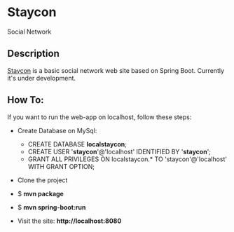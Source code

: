 Staycon
=========

Social Network

## Description

[Staycon](http://localhost:8080/) is a basic social network web site based on Spring Boot. Currently it's under development.

## How To:
If you want to run the web-app on localhost, follow these steps:
* Create Database on MySql:
  * CREATE DATABASE **localstaycon**;
  * CREATE USER '**staycon**'@'localhost' IDENTIFIED BY '**staycon**';
  * GRANT ALL PRIVILEGES ON localstaycon.* TO 'staycon'@'localhost' WITH GRANT OPTION; 
  
* Clone the project 
* $ **mvn package**
* $ **mvn spring-boot:run**
* Visit the site: **http://localhost:8080**
